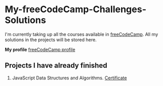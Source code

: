 # My-freeCodeCamp-Challenges-Solutions

I'm currently taking up all the courses available in [freeCodeCamp](https://freecodecamp.org). All my solutions in the projects will be stored here.

**My profile**
[freeCodeCamp profile](https://www.freecodecamp.org/oivulp)

## Projects I have already finished
1. JavaScript Data Structures and Algorithms. [Certificate](https://www.freecodecamp.org/certification/oivulp/javascript-algorithms-and-data-structures)
